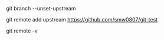 git branch --unset-upstream

git remote add upstream https://github.com/smw0807/git-test

git remote -v
